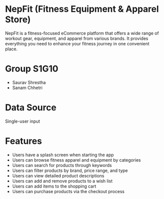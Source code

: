 # NepFit (Fitness Equipment & Apparel Store)
NepFit is a fitness-focused eCommerce platform that offers a wide range of workout gear, equipment, and apparel from various brands. It provides everything you need to enhance your fitness journey in one convenient place.

# Group S1G10

- Saurav Shrestha
- Sanam Chhetri


# Data Source

Single-user input

# Features

- Users have a splash screen when starting the app
- Users can browse fitness apparel and equipment by categories 
- Users can search for products through keywords
- Users can filter products by brand, price range, and type
- Users can view detailed product descriptions
- ⁠⁠Users can add and remove products to a wish list
- ⁠Users can add items to the shopping cart
- ⁠Users can purchase products via the checkout process
